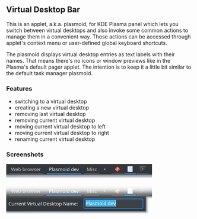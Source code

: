 ## Virtual Desktop Bar
This is an applet, a.k.a. plasmoid, for KDE Plasma panel which lets you switch between virtual desktops and also invoke some common actions to manage them in a convenient way. Those actions can be accessed through applet's context menu or user-defined global keyboard shortcuts.

The plasmoid displays virtual desktop entries as text labels with their names. That means there's no icons or window previews like in the Plasma's default pager applet. The intention is to keep it a little bit similar to the default task manager plasmoid.

### Features
* switching to a virtual desktop
* creating a new virtual desktop
* removing last virtual desktop
* removing current virtual desktop
* moving current virtual desktop to left
* moving current virtual desktop to right
* renaming current virtual desktop

### Screenshots
![](screenshot.png)

![](screenshot2.png)
